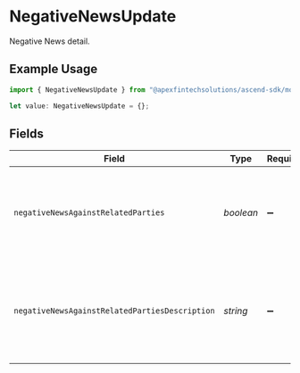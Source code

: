 # NegativeNewsUpdate

Negative News detail.

## Example Usage

```typescript
import { NegativeNewsUpdate } from "@apexfintechsolutions/ascend-sdk/models/components";

let value: NegativeNewsUpdate = {};
```

## Fields

| Field                                                                                                                 | Type                                                                                                                  | Required                                                                                                              | Description                                                                                                           | Example                                                                                                               |
| --------------------------------------------------------------------------------------------------------------------- | --------------------------------------------------------------------------------------------------------------------- | --------------------------------------------------------------------------------------------------------------------- | --------------------------------------------------------------------------------------------------------------------- | --------------------------------------------------------------------------------------------------------------------- |
| `negativeNewsAgainstRelatedParties`                                                                                   | *boolean*                                                                                                             | :heavy_minus_sign:                                                                                                    | Indicates whether there is negative news against related parties                                                      | true                                                                                                                  |
| `negativeNewsAgainstRelatedPartiesDescription`                                                                        | *string*                                                                                                              | :heavy_minus_sign:                                                                                                    | Description of the negative news against related parties                                                              | Juan was indicated in numerous publications but not involved with Japan's misappropriation of taxpayer funds in 2013. |
